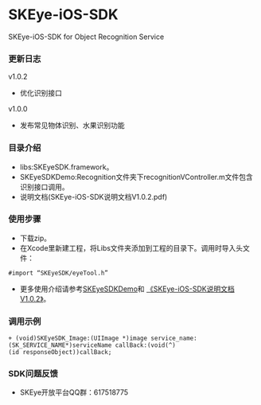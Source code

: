 # SKEye-iOS-SDK
SKEye-iOS-SDK for Object Recognition Service 
###  更新日志
v1.0.2
- 优化识别接口

v1.0.0
- 发布常见物体识别、水果识别功能
###  目录介绍
- libs:SKEyeSDK.framework。
- SKEyeSDKDemo:Recognition文件夹下recognitionVController.m文件包含识别接口调用。
- 说明文档(SKEye-iOS-SDK说明文档V1.0.2.pdf)
###  使用步骤
- 下载zip。
- 在Xcode里新建工程，将Libs文件夹添加到工程的目录下。调用时导入头文件：
```
#import “SKEyeSDK/eyeTool.h”
```
- 更多使用介绍请参考[SKEyeSDKDemo](https://github.com/interjoy/SKEye-iOS-SDK/tree/master/SKEyeSDKDemo)和 [《SKEye-iOS-SDK说明文档V1.0.2》](https://github.com/interjoy/SKEye-iOS-SDK/blob/master/SKEye-iOS-SDK说明文档V1.0.2.pdf)。
###  调用示例
```
+ (void)SKEyeSDK_Image:(UIImage *)image service_name:
(SK_SERVICE_NAME*)serviceName callBack:(void(^)
(id responseObject))callBack;
```
###  SDK问题反馈
- SKEye开放平台QQ群：617518775

